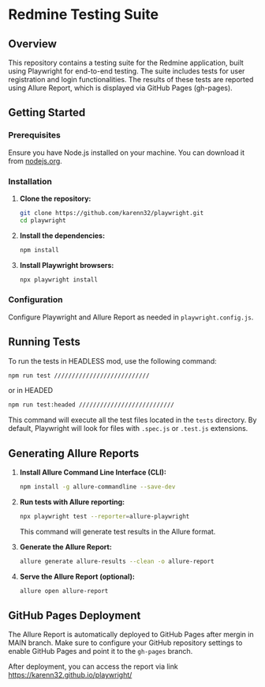 # Redmine Testing Suite

## Overview

This repository contains a testing suite for the Redmine application, built using Playwright for end-to-end testing. The suite includes tests for user registration and login functionalities. The results of these tests are reported using Allure Report, which is displayed via GitHub Pages (gh-pages).

## Getting Started

### Prerequisites

Ensure you have Node.js installed on your machine. You can download it from [nodejs.org](https://nodejs.org/).

### Installation

1. **Clone the repository:**

   ```bash
   git clone https://github.com/karenn32/playwright.git
   cd playwright
   ```

2. **Install the dependencies:**

   ```bash
   npm install
   ```

3. **Install Playwright browsers:**

   ```bash
   npx playwright install
   ```

### Configuration

Configure Playwright and Allure Report as needed in `playwright.config.js`.

## Running Tests

To run the tests in HEADLESS mod, use the following command:

```bash
npm run test ///////////////////////////
```

or in HEADED

```bash
npm run test:headed ///////////////////////////
```

This command will execute all the test files located in the `tests` directory. By default, Playwright will look for files with `.spec.js` or `.test.js` extensions.

## Generating Allure Reports

1. **Install Allure Command Line Interface (CLI):**

   ```bash
   npm install -g allure-commandline --save-dev
   ```

2. **Run tests with Allure reporting:**

   ```bash
   npx playwright test --reporter=allure-playwright
   ```

   This command will generate test results in the Allure format.

3. **Generate the Allure Report:**

   ```bash
   allure generate allure-results --clean -o allure-report
   ```

4. **Serve the Allure Report (optional):**

   ```bash
   allure open allure-report
   ```

## GitHub Pages Deployment

The Allure Report is automatically deployed to GitHub Pages after mergin in MAIN branch. Make sure to configure your GitHub repository settings to enable GitHub Pages and point it to the `gh-pages` branch.

After deployment, you can access the report via link https://karenn32.github.io/playwright/
